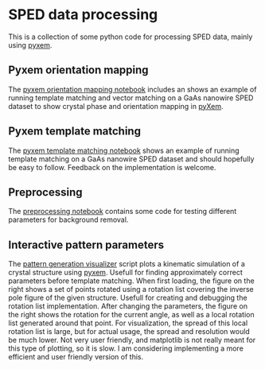 # SPED data processing
This is a collection of some python code for processing SPED data, mainly using [pyxem].

## Pyxem orientation mapping
The [pyxem orientation mapping notebook](SPED_orientation_mapping.ipynb) includes an shows an example of running template matching and vector matching on a GaAs nanowire SPED dataset to show crystal phase and orientation mapping in [pyXem](https://github.com/pyxem/pyxem).

## Pyxem template matching
The [pyxem template matching notebook](pyxem_template_matching.ipynb) shows an example of running template matching on a GaAs nanowire SPED dataset and should hopefully be easy to follow. Feedback on the implementation is welcome.

## Preprocessing
The [preprocessing notebook](Preprocessing.ipynb) contains some code for testing different parameters for background removal.

## Interactive pattern parameters
The [pattern generation visualizer](pattern_gen_visualizer.py) script plots a kinematic simulation of a crystal structure using [pyxem]. Usefull for finding approximately correct parameters before template matching. When first loading, the figure on the right shows a set of points rotated using a rotation list covering the inverse pole figure of the given structure. Usefull for creating and debugging the rotation list implementation. After changing the parameters, the figure on the right shows the rotation for the current angle, as well as a local rotation list generated around that point. For visualization, the spread of this local rotation list is large, but for actual usage, the spread and resolution would be much lower. Not very user friendly, and matplotlib is not really meant for this type of plotting, so it is slow. I am considering implementing a more efficient and user friendly version of this.

[pyxem]: https://github.com/pyxem/pyxem
